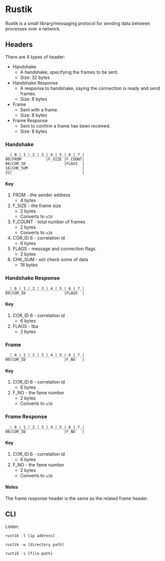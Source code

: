 # Rustik

Rustik is a small library/messaging protocol for sending data between processes over a network.

## Headers

There are 4 types of header:

* Handshake
    * A handshake, specifying the frames to be sent.
    * Size: 32 bytes
* Handshake Response
    * A response to handshake, saying the connection is ready and send frames.
    * Size: 8 bytes
* Frame
    * Sent with a frame.
    * Size: 8 bytes
* Frame Response
    * Sent to confirm a frame has been received.
    * Size: 8 bytes

### Handshake

```
__|_0_|_1_|_2_|_3_|_4_|_5_|_6_|_7_|
00|FROM           |F_SIZE |F_COUNT|
08|COR_ID                 |FLAGS  |
16|CHK_SUM                        |
32|                               |
```
#### Key

1. FROM - the sender address 
    * 4 bytes
2. F_SIZE - the frame size
    * 2 bytes
    * Converts to `u16`
3. F_COUNT - total number of frames
    * 2 bytes
    * Converts to `u16`
4. COR_ID 6 - correlation id
    * 6 bytes
5. FLAGS - message and connection flags.
    * 2 bytes
5. CHK_SUM - `md5` check some of data
    * 16 bytes

### Handshake Response

```
__|_0_|_1_|_2_|_3_|_4_|_5_|_6_|_7_|
00|COR_ID                 |FLAGS  |
```
#### Key

1. COR_ID 6 - correlation id
    * 6 bytes
2. FLAGS - tba
    * 2 bytes

### Frame

```
__|_0_|_1_|_2_|_3_|_4_|_5_|_6_|_7_|
00|COR_ID                 |F_NO   |
```
#### Key

1. COR_ID 6 - correlation id
    * 6 bytes
2. F_NO - the fame number
    * 2 bytes
    * Converts to `u16`

### Frame Response

```
__|_0_|_1_|_2_|_3_|_4_|_5_|_6_|_7_|
08|COR_ID                 |F_NO   |
```
#### Key

1. COR_ID 6 - correlation id
    * 6 bytes
2. F_NO - the fame number
    * 2 bytes
    * Converts to `u16`

#### Notes

The frame response header is the same as the related frame header.    


## CLI

Listen:

`rustik -l [ip address]`



`rustik -w [directory path]`

`rustik -s [file path]`